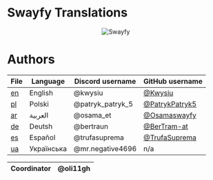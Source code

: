 # Swayfy Translations

<div align="center">
<img src="https://cdn.swayfy.xyz/tlo-transparent.png" alt="Swayfy"  />
</div>
                                              
                                        
# Authors

| File      | Language  | Discord username | GitHub username                                   |
|-----------|-----------|------------------|---------------------------------------------------|
| [en](/en) | English   | @kwysiu          | [@Kwysiu](https://github.com/Kwysiu)              |
| [pl](/pl) | Polski    | @patryk_patryk_5 | [@PatrykPatryk5](https://github.com/PatrykPatryk5)|
| [ar](/ar) | العربية      | @osama_et        | [@Osamaswayfy](https://github.com/Osamaswayfy)    |
| [de](/de) | Deutsh    | @bertraun        | [@BerTram-at](https://github.com/BerTram-at)      |
| [es](/es) | Español   | @trufasuprema    | [@TrufaSuprema](https://github.com/TrufaSuprema)  |
| [ua](/ua) | Українська| @mr.negative4696 |                     n/a                           |




| Coordinator | @oli11gh |
|-------------|---------|

